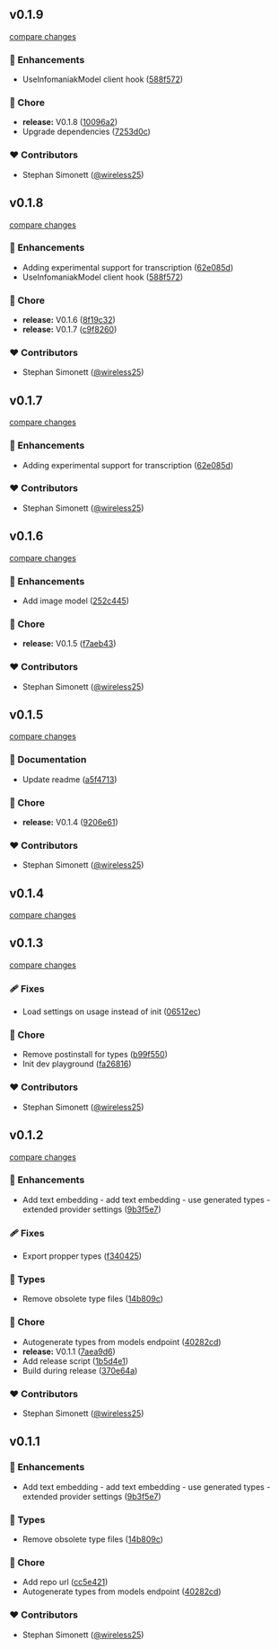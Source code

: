 
## v0.1.9

[compare changes](https://github.com/wireless25/infomaniak-ai-provider/compare/v0.1.8...v0.1.9)

### 🚀 Enhancements

- UseInfomaniakModel client hook ([588f572](https://github.com/wireless25/infomaniak-ai-provider/commit/588f572))

### 🏡 Chore

- **release:** V0.1.8 ([10096a2](https://github.com/wireless25/infomaniak-ai-provider/commit/10096a2))
- Upgrade dependencies ([7253d0c](https://github.com/wireless25/infomaniak-ai-provider/commit/7253d0c))

### ❤️ Contributors

- Stephan Simonett ([@wireless25](https://github.com/wireless25))

## v0.1.8

[compare changes](https://github.com/wireless25/infomaniak-ai-provider/compare/v0.1.6...v0.1.8)

### 🚀 Enhancements

- Adding experimental support for transcription ([62e085d](https://github.com/wireless25/infomaniak-ai-provider/commit/62e085d))
- UseInfomaniakModel client hook ([588f572](https://github.com/wireless25/infomaniak-ai-provider/commit/588f572))

### 🏡 Chore

- **release:** V0.1.6 ([8f19c32](https://github.com/wireless25/infomaniak-ai-provider/commit/8f19c32))
- **release:** V0.1.7 ([c9f8260](https://github.com/wireless25/infomaniak-ai-provider/commit/c9f8260))

### ❤️ Contributors

- Stephan Simonett ([@wireless25](https://github.com/wireless25))

## v0.1.7

[compare changes](https://github.com/wireless25/infomaniak-ai-provider/compare/v0.1.6...v0.1.7)

### 🚀 Enhancements

- Adding experimental support for transcription ([62e085d](https://github.com/wireless25/infomaniak-ai-provider/commit/62e085d))

### ❤️ Contributors

- Stephan Simonett ([@wireless25](https://github.com/wireless25))

## v0.1.6

[compare changes](https://github.com/wireless25/infomaniak-ai-provider/compare/v0.1.5...v0.1.6)

### 🚀 Enhancements

- Add image model ([252c445](https://github.com/wireless25/infomaniak-ai-provider/commit/252c445))

### 🏡 Chore

- **release:** V0.1.5 ([f7aeb43](https://github.com/wireless25/infomaniak-ai-provider/commit/f7aeb43))

### ❤️ Contributors

- Stephan Simonett ([@wireless25](https://github.com/wireless25))

## v0.1.5

[compare changes](https://github.com/wireless25/infomaniak-ai-provider/compare/list...v0.1.5)

### 📖 Documentation

- Update readme ([a5f4713](https://github.com/wireless25/infomaniak-ai-provider/commit/a5f4713))

### 🏡 Chore

- **release:** V0.1.4 ([9206e61](https://github.com/wireless25/infomaniak-ai-provider/commit/9206e61))

### ❤️ Contributors

- Stephan Simonett ([@wireless25](https://github.com/wireless25))

## v0.1.4

[compare changes](https://github.com/wireless25/infomaniak-ai-provider/compare/list...v0.1.4)

## v0.1.3

[compare changes](https://github.com/wireless25/infomaniak-ai-provider/compare/v0.1.2...v0.1.3)

### 🩹 Fixes

- Load settings on usage instead of init ([06512ec](https://github.com/wireless25/infomaniak-ai-provider/commit/06512ec))

### 🏡 Chore

- Remove postinstall for types ([b99f550](https://github.com/wireless25/infomaniak-ai-provider/commit/b99f550))
- Init dev playground ([fa26816](https://github.com/wireless25/infomaniak-ai-provider/commit/fa26816))

### ❤️ Contributors

- Stephan Simonett ([@wireless25](https://github.com/wireless25))

## v0.1.2

[compare changes](https://github.com/wireless25/infomaniak-ai-provider/compare/v0.1.1...v0.1.2)

### 🚀 Enhancements

- Add text embedding - add text embedding - use generated types - extended provider settings ([9b3f5e7](https://github.com/wireless25/infomaniak-ai-provider/commit/9b3f5e7))

### 🩹 Fixes

- Export propper types ([f340425](https://github.com/wireless25/infomaniak-ai-provider/commit/f340425))

### 🌊 Types

- Remove obsolete type files ([14b809c](https://github.com/wireless25/infomaniak-ai-provider/commit/14b809c))

### 🏡 Chore

- Autogenerate types from models endpoint ([40282cd](https://github.com/wireless25/infomaniak-ai-provider/commit/40282cd))
- **release:** V0.1.1 ([7aea9d6](https://github.com/wireless25/infomaniak-ai-provider/commit/7aea9d6))
- Add release script ([1b5d4e1](https://github.com/wireless25/infomaniak-ai-provider/commit/1b5d4e1))
- Build during release ([370e64a](https://github.com/wireless25/infomaniak-ai-provider/commit/370e64a))

### ❤️ Contributors

- Stephan Simonett ([@wireless25](https://github.com/wireless25))

## v0.1.1


### 🚀 Enhancements

- Add text embedding - add text embedding - use generated types - extended provider settings ([9b3f5e7](https://github.com/wireless25/infomaniak-ai-provider/commit/9b3f5e7))

### 🌊 Types

- Remove obsolete type files ([14b809c](https://github.com/wireless25/infomaniak-ai-provider/commit/14b809c))

### 🏡 Chore

- Add repo url ([cc5e421](https://github.com/wireless25/infomaniak-ai-provider/commit/cc5e421))
- Autogenerate types from models endpoint ([40282cd](https://github.com/wireless25/infomaniak-ai-provider/commit/40282cd))

### ❤️ Contributors

- Stephan Simonett ([@wireless25](https://github.com/wireless25))


